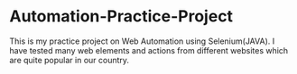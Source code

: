 # Automation-Practice-Project
This is my practice project on Web Automation using Selenium(JAVA). I have tested many web elements and actions from different websites which are quite popular in our country.
